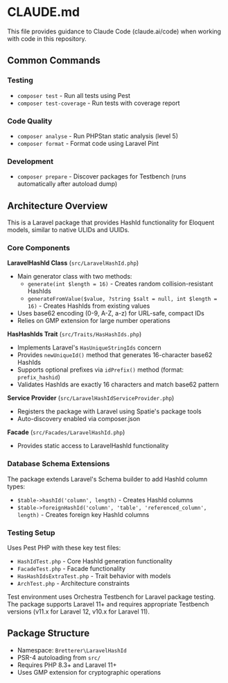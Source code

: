 # CLAUDE.md

This file provides guidance to Claude Code (claude.ai/code) when working with code in this repository.

## Common Commands

### Testing
- `composer test` - Run all tests using Pest
- `composer test-coverage` - Run tests with coverage report

### Code Quality
- `composer analyse` - Run PHPStan static analysis (level 5)
- `composer format` - Format code using Laravel Pint

### Development
- `composer prepare` - Discover packages for Testbench (runs automatically after autoload dump)

## Architecture Overview

This is a Laravel package that provides HashId functionality for Eloquent models, similar to native ULIDs and UUIDs.

### Core Components

**LaravelHashId Class** (`src/LaravelHashId.php`)
- Main generator class with two methods:
  - `generate(int $length = 16)` - Creates random collision-resistant HashIds
  - `generateFromValue($value, ?string $salt = null, int $length = 16)` - Creates HashIds from existing values
- Uses base62 encoding (0-9, A-Z, a-z) for URL-safe, compact IDs
- Relies on GMP extension for large number operations

**HasHashIds Trait** (`src/Traits/HasHashIds.php`)
- Implements Laravel's `HasUniqueStringIds` concern
- Provides `newUniqueId()` method that generates 16-character base62 HashIds
- Supports optional prefixes via `idPrefix()` method (format: `prefix_hashid`)
- Validates HashIds are exactly 16 characters and match base62 pattern

**Service Provider** (`src/LaravelHashIdServiceProvider.php`)
- Registers the package with Laravel using Spatie's package tools
- Auto-discovery enabled via composer.json

**Facade** (`src/Facades/LaravelHashId.php`)
- Provides static access to LaravelHashId functionality

### Database Schema Extensions

The package extends Laravel's Schema builder to add HashId column types:
- `$table->hashId('column', length)` - Creates HashId columns
- `$table->foreignHashId('column', 'table', 'referenced_column', length)` - Creates foreign key HashId columns

### Testing Setup

Uses Pest PHP with these key test files:
- `HashIdTest.php` - Core HashId generation functionality
- `FacadeTest.php` - Facade functionality
- `HasHashIdsExtraTest.php` - Trait behavior with models
- `ArchTest.php` - Architecture constraints

Test environment uses Orchestra Testbench for Laravel package testing. The package supports Laravel 11+ and requires appropriate Testbench versions (v11.x for Laravel 12, v10.x for Laravel 11).

## Package Structure

- Namespace: `Bretterer\LaravelHashId`
- PSR-4 autoloading from `src/`
- Requires PHP 8.3+ and Laravel 11+
- Uses GMP extension for cryptographic operations